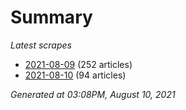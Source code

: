 # Summary
*Latest scrapes*
* [2021-08-09](https://github.com/nuuuwan/news_lk/blob/data/news_lk.2021-08-09.json) (252 articles)
* [2021-08-10](https://github.com/nuuuwan/news_lk/blob/data/news_lk.2021-08-10.json) (94 articles)

*Generated at 03:08PM, August 10, 2021*
